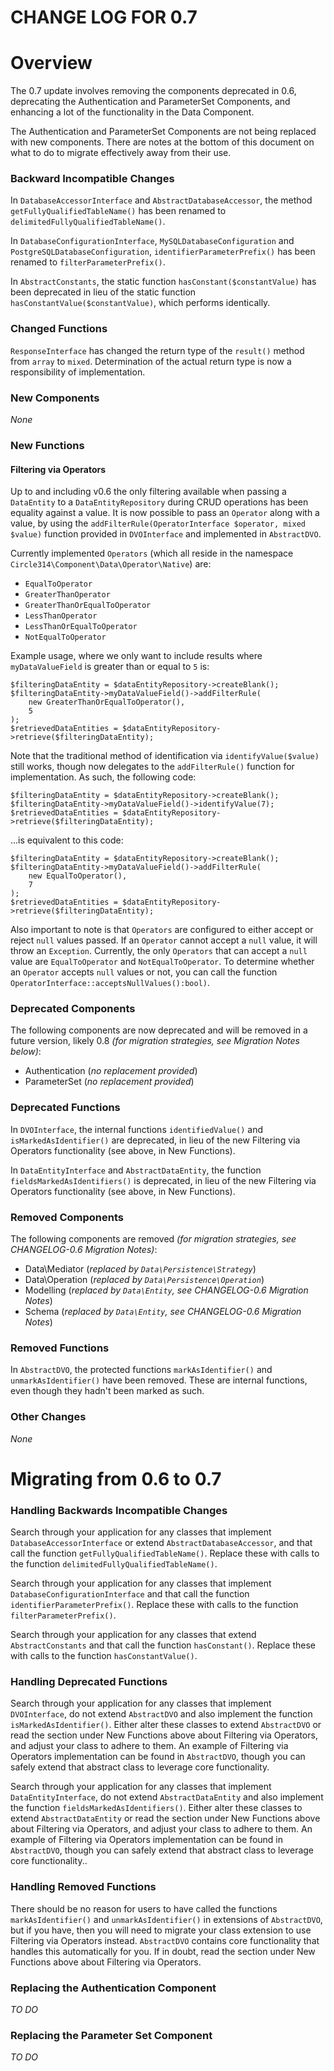CHANGE LOG FOR 0.7
===

# Overview

The 0.7 update involves removing the components deprecated in 0.6, deprecating the Authentication
and ParameterSet Components, and enhancing a lot of the functionality in the Data Component.

The Authentication and ParameterSet Components are not being replaced with new components. There are
notes at the bottom of this document on what to do to migrate effectively away from their use.

### Backward Incompatible Changes

In `DatabaseAccessorInterface` and `AbstractDatabaseAccessor`, the method `getFullyQualifiedTableName()`
has been renamed to `delimitedFullyQualifiedTableName()`.

In `DatabaseConfigurationInterface`, `MySQLDatabaseConfiguration` and `PostgreSQLDatabaseConfiguration`,
`identifierParameterPrefix()` has been renamed to `filterParameterPrefix()`.

In `AbstractConstants`, the static function `hasConstant($constantValue)` has been deprecated in lieu of
the static function `hasConstantValue($constantValue)`, which performs identically.

### Changed Functions

`ResponseInterface` has changed the return type of the `result()` method from `array` to `mixed`. Determination of the
actual return type is now a responsibility of implementation.

### New Components

*None*

### New Functions

#### Filtering via Operators

Up to and including v0.6 the only filtering available when passing a `DataEntity` to a `DataEntityRepository`
during CRUD operations has been equality against a value. It is now possible to pass an `Operator` along with a
value, by using the `addFilterRule(OperatorInterface $operator, mixed $value)` function provided in `DVOInterface`
and implemented in `AbstractDVO`.

Currently implemented `Operators` (which all reside in the namespace `Circle314\Component\Data\Operator\Native`) are:

 * `EqualToOperator`
 * `GreaterThanOperator`
 * `GreaterThanOrEqualToOperator`
 * `LessThanOperator`
 * `LessThanOrEqualToOperator`
 * `NotEqualToOperator`

Example usage, where we only want to include results where `myDataValueField` is greater than or equal to `5` is:

    $filteringDataEntity = $dataEntityRepository->createBlank();
    $filteringDataEntity->myDataValueField()->addFilterRule(
        new GreaterThanOrEqualToOperator(),
        5
    );
    $retrievedDataEntities = $dataEntityRepository->retrieve($filteringDataEntity);
    
Note that the traditional method of identification via `identifyValue($value)` still works, though now delegates
to the `addFilterRule()` function for implementation. As such, the following code:
    
    $filteringDataEntity = $dataEntityRepository->createBlank();
    $filteringDataEntity->myDataValueField()->identifyValue(7);
    $retrievedDataEntities = $dataEntityRepository->retrieve($filteringDataEntity);

...is equivalent to this code:

    $filteringDataEntity = $dataEntityRepository->createBlank();
    $filteringDataEntity->myDataValueField()->addFilterRule(
        new EqualToOperator(),
        7
    );
    $retrievedDataEntities = $dataEntityRepository->retrieve($filteringDataEntity);

Also important to note is that `Operators` are configured to either accept or reject `null` values passed. If an
`Operator` cannot accept a `null` value, it will throw an `Exception`. Currently, the only `Operators` that can accept
a `null` value are `EqualToOperator` and `NotEqualToOperator`. To determine whether an `Operator` accepts `null` values
or not, you can call the function `OperatorInterface::acceptsNullValues():bool)`.

### Deprecated Components

The following components are now deprecated and will be removed in a future version, likely 0.8
_(for migration strategies, see Migration Notes below)_:

* Authentication (_no replacement provided_)
* ParameterSet (_no replacement provided_)

### Deprecated Functions

In `DVOInterface`, the internal functions `identifiedValue()` and `isMarkedAsIdentifier()` are deprecated, in lieu of
the new Filtering via Operators functionality (see above, in New Functions).

In `DataEntityInterface` and `AbstractDataEntity`, the function `fieldsMarkedAsIdentifiers()` is deprecated, in lieu of
the new Filtering via Operators functionality (see above, in New Functions).

### Removed Components

The following components are removed _(for migration strategies, see CHANGELOG-0.6 Migration Notes)_:

* Data\Mediator (_replaced by `Data\Persistence\Strategy`_)
* Data\Operation (_replaced by `Data\Persistence\Operation`_)
* Modelling (_replaced by `Data\Entity`, see CHANGELOG-0.6 Migration Notes_)
* Schema (_replaced by `Data\Entity`, see CHANGELOG-0.6 Migration Notes_)

### Removed Functions

In `AbstractDVO`, the protected functions `markAsIdentifier()` and `unmarkAsIdentifier()` have been
removed. These are internal functions, even though they hadn't been marked as such.

### Other Changes

*None*

# Migrating from 0.6 to 0.7

### Handling Backwards Incompatible Changes

Search through your application for any classes that implement `DatabaseAccessorInterface` or extend
`AbstractDatabaseAccessor`, and that call the function `getFullyQualifiedTableName()`. Replace these
with calls to the function `delimitedFullyQualifiedTableName()`.

Search through your application for any classes that implement `DatabaseConfigurationInterface` and that call
the function `identifierParameterPrefix()`. Replace these with calls to the function `filterParameterPrefix()`.

Search through your application for any classes that extend `AbstractConstants` and that call the function
`hasConstant()`. Replace these with calls to the function `hasConstantValue()`.

### Handling Deprecated Functions

Search through your application for any classes that implement `DVOInterface`, do not extend `AbstractDVO` and
also implement the function `isMarkedAsIdentifier()`. Either alter these classes to extend `AbstractDVO` or read
the section under New Functions above about Filtering via Operators, and adjust your class to adhere to them.
An example of Filtering via Operators implementation can be found in `AbstractDVO`, though you can safely extend
that abstract class to leverage core functionality.

Search through your application for any classes that implement `DataEntityInterface`, do not extend `AbstractDataEntity`
and also implement the function `fieldsMarkedAsIdentifiers()`. Either alter these classes to extend `AbstractDataEntity`
or read the section under New Functions above about Filtering via Operators, and adjust your class to adhere to them.
An example of Filtering via Operators implementation can be found in `AbstractDVO`, though you can safely extend
that abstract class to leverage core functionality..

### Handling Removed Functions

There should be no reason for users to have called the functions `markAsIdentifier()` and `unmarkAsIdentifier()`
in extensions of `AbstractDVO`, but if you have, then you will need to migrate your class extension to use Filtering
via Operators instead. `AbstractDVO` contains core functionality that handles this automatically for you. If in doubt,
read the section under New Functions above about Filtering via Operators.

### Replacing the Authentication Component

*TO DO*

### Replacing the Parameter Set Component

*TO DO*
